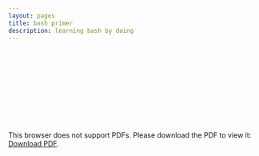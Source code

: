 ```yaml
---
layout: pages 
title: bash primer
description: learning bash by doing 
---
```


<object data="/pdf/bash_primer.pdf" width="90%" height="1000px">
    <embed src="/pdf/bash_primer.pdf">
        <p>This browser does not support PDFs. Please download the PDF to view it: <a href="/pdf/bash_primer.pdf">Download PDF</a>.</p>
    </embed>
</object>
